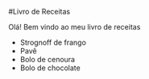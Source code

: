 #Livro de Receitas

Olá! Bem vindo ao meu livro de receitas

- Strognoff de frango
- Pavê
- Bolo de cenoura
- Bolo de chocolate
